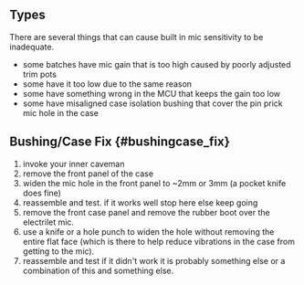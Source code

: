 ## Types

There are several things that can cause built in mic sensitivity to be
inadequate.

-   some batches have mic gain that is too high caused by poorly
    adjusted trim pots
-   some have it too low due to the same reason
-   some have something wrong in the MCU that keeps the gain too low
-   some have misaligned case isolation bushing that cover the pin prick
    mic hole in the case

## Bushing/Case Fix {#bushingcase_fix}

1.  invoke your inner caveman
2.  remove the front panel of the case
3.  widen the mic hole in the front panel to \~2mm or 3mm (a pocket
    knife does fine)
4.  reassemble and test. if it works well stop here else keep going
5.  remove the front case panel and remove the rubber boot over the
    electrilet mic.
6.  use a knife or a hole punch to widen the hole without removing the
    entire flat face (which is there to help reduce vibrations in the
    case from getting to the mic).
7.  reassemble and test if it didn't work it is probably something else
    or a combination of this and something else.
